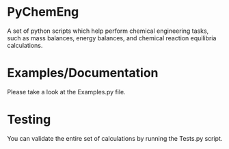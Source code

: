 PyChemEng
=========

A set of python scripts which help perform chemical engineering tasks,
such as mass balances, energy balances, and chemical reaction
equilibria calculations.

Examples/Documentation
========

Please take a look at the Examples.py file.

Testing
=======

You can validate the entire set of calculations by running the
Tests.py script.
